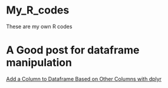 # My_R_codes
These are my own R codes


# A Good post for dataframe manipulation
[Add a Column to Dataframe Based on Other Columns with dplyr](https://www.marsja.se/r-add-column-to-dataframe-based-on-other-columns-conditions-dplyr/)
